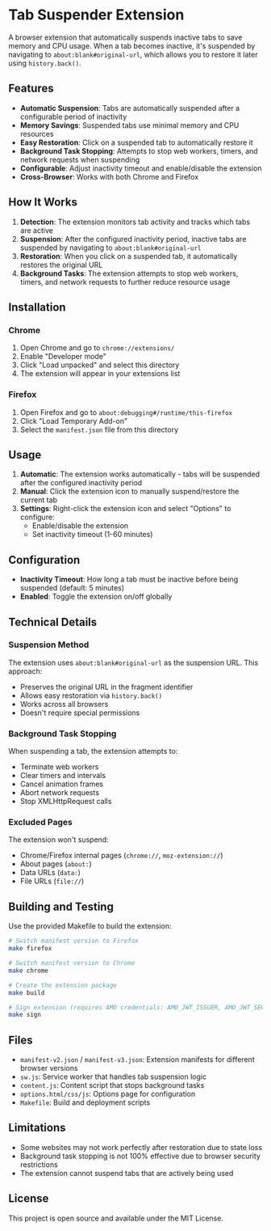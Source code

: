 # Tab Suspender Extension

A browser extension that automatically suspends inactive tabs to save memory and CPU usage. When a tab becomes inactive, it's suspended by navigating to `about:blank#original-url`, which allows you to restore it later using `history.back()`.

## Features

- **Automatic Suspension**: Tabs are automatically suspended after a configurable period of inactivity
- **Memory Savings**: Suspended tabs use minimal memory and CPU resources
- **Easy Restoration**: Click on a suspended tab to automatically restore it
- **Background Task Stopping**: Attempts to stop web workers, timers, and network requests when suspending
- **Configurable**: Adjust inactivity timeout and enable/disable the extension
- **Cross-Browser**: Works with both Chrome and Firefox

## How It Works

1. **Detection**: The extension monitors tab activity and tracks which tabs are active
2. **Suspension**: After the configured inactivity period, inactive tabs are suspended by navigating to `about:blank#original-url`
3. **Restoration**: When you click on a suspended tab, it automatically restores the original URL
4. **Background Tasks**: The extension attempts to stop web workers, timers, and network requests to further reduce resource usage

## Installation

### Chrome
1. Open Chrome and go to `chrome://extensions/`
2. Enable "Developer mode"
3. Click "Load unpacked" and select this directory
4. The extension will appear in your extensions list

### Firefox
1. Open Firefox and go to `about:debugging#/runtime/this-firefox`
2. Click "Load Temporary Add-on"
3. Select the `manifest.json` file from this directory

## Usage

1. **Automatic**: The extension works automatically - tabs will be suspended after the configured inactivity period
2. **Manual**: Click the extension icon to manually suspend/restore the current tab
3. **Settings**: Right-click the extension icon and select "Options" to configure:
   - Enable/disable the extension
   - Set inactivity timeout (1-60 minutes)

## Configuration

- **Inactivity Timeout**: How long a tab must be inactive before being suspended (default: 5 minutes)
- **Enabled**: Toggle the extension on/off globally

## Technical Details

### Suspension Method
The extension uses `about:blank#original-url` as the suspension URL. This approach:
- Preserves the original URL in the fragment identifier
- Allows easy restoration via `history.back()`
- Works across all browsers
- Doesn't require special permissions

### Background Task Stopping
When suspending a tab, the extension attempts to:
- Terminate web workers
- Clear timers and intervals
- Cancel animation frames
- Abort network requests
- Stop XMLHttpRequest calls

### Excluded Pages
The extension won't suspend:
- Chrome/Firefox internal pages (`chrome://`, `moz-extension://`)
- About pages (`about:`)
- Data URLs (`data:`)
- File URLs (`file://`)

## Building and Testing

Use the provided Makefile to build the extension:

```bash
# Switch manifest version to Firefox
make firefox

# Switch manifest version to Chrome
make chrome

# Create the extension package
make build

# Sign extension (requires AMO credentials: AMO_JWT_ISSUER, AMO_JWT_SECRET)
make sign
```

## Files

- `manifest-v2.json` / `manifest-v3.json`: Extension manifests for different browser versions
- `sw.js`: Service worker that handles tab suspension logic
- `content.js`: Content script that stops background tasks
- `options.html/css/js`: Options page for configuration
- `Makefile`: Build and deployment scripts

## Limitations

- Some websites may not work perfectly after restoration due to state loss
- Background task stopping is not 100% effective due to browser security restrictions
- The extension cannot suspend tabs that are actively being used

## License

This project is open source and available under the MIT License.